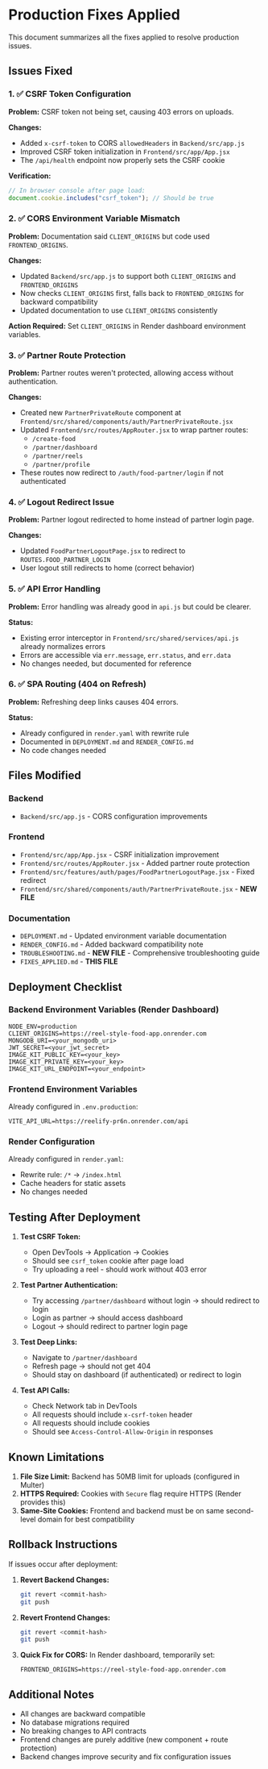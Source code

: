 # Production Fixes Applied

This document summarizes all the fixes applied to resolve production issues.

## Issues Fixed

### 1. ✅ CSRF Token Configuration

**Problem:** CSRF token not being set, causing 403 errors on uploads.

**Changes:**

- Added `x-csrf-token` to CORS `allowedHeaders` in `Backend/src/app.js`
- Improved CSRF token initialization in `Frontend/src/app/App.jsx`
- The `/api/health` endpoint now properly sets the CSRF cookie

**Verification:**

```javascript
// In browser console after page load:
document.cookie.includes("csrf_token"); // Should be true
```

### 2. ✅ CORS Environment Variable Mismatch

**Problem:** Documentation said `CLIENT_ORIGINS` but code used `FRONTEND_ORIGINS`.

**Changes:**

- Updated `Backend/src/app.js` to support both `CLIENT_ORIGINS` and `FRONTEND_ORIGINS`
- Now checks `CLIENT_ORIGINS` first, falls back to `FRONTEND_ORIGINS` for backward compatibility
- Updated documentation to use `CLIENT_ORIGINS` consistently

**Action Required:**
Set `CLIENT_ORIGINS` in Render dashboard environment variables.

### 3. ✅ Partner Route Protection

**Problem:** Partner routes weren't protected, allowing access without authentication.

**Changes:**

- Created new `PartnerPrivateRoute` component at `Frontend/src/shared/components/auth/PartnerPrivateRoute.jsx`
- Updated `Frontend/src/routes/AppRouter.jsx` to wrap partner routes:
  - `/create-food`
  - `/partner/dashboard`
  - `/partner/reels`
  - `/partner/profile`
- These routes now redirect to `/auth/food-partner/login` if not authenticated

### 4. ✅ Logout Redirect Issue

**Problem:** Partner logout redirected to home instead of partner login page.

**Changes:**

- Updated `FoodPartnerLogoutPage.jsx` to redirect to `ROUTES.FOOD_PARTNER_LOGIN`
- User logout still redirects to home (correct behavior)

### 5. ✅ API Error Handling

**Problem:** Error handling was already good in `api.js` but could be clearer.

**Status:**

- Existing error interceptor in `Frontend/src/shared/services/api.js` already normalizes errors
- Errors are accessible via `err.message`, `err.status`, and `err.data`
- No changes needed, but documented for reference

### 6. ✅ SPA Routing (404 on Refresh)

**Problem:** Refreshing deep links causes 404 errors.

**Status:**

- Already configured in `render.yaml` with rewrite rule
- Documented in `DEPLOYMENT.md` and `RENDER_CONFIG.md`
- No code changes needed

## Files Modified

### Backend

- `Backend/src/app.js` - CORS configuration improvements

### Frontend

- `Frontend/src/app/App.jsx` - CSRF initialization improvement
- `Frontend/src/routes/AppRouter.jsx` - Added partner route protection
- `Frontend/src/features/auth/pages/FoodPartnerLogoutPage.jsx` - Fixed redirect
- `Frontend/src/shared/components/auth/PartnerPrivateRoute.jsx` - **NEW FILE**

### Documentation

- `DEPLOYMENT.md` - Updated environment variable documentation
- `RENDER_CONFIG.md` - Added backward compatibility note
- `TROUBLESHOOTING.md` - **NEW FILE** - Comprehensive troubleshooting guide
- `FIXES_APPLIED.md` - **THIS FILE**

## Deployment Checklist

### Backend Environment Variables (Render Dashboard)

```
NODE_ENV=production
CLIENT_ORIGINS=https://reel-style-food-app.onrender.com
MONGODB_URI=<your_mongodb_uri>
JWT_SECRET=<your_jwt_secret>
IMAGE_KIT_PUBLIC_KEY=<your_key>
IMAGE_KIT_PRIVATE_KEY=<your_key>
IMAGE_KIT_URL_ENDPOINT=<your_endpoint>
```

### Frontend Environment Variables

Already configured in `.env.production`:

```
VITE_API_URL=https://reelify-pr6n.onrender.com/api
```

### Render Configuration

Already configured in `render.yaml`:

- Rewrite rule: `/*` → `/index.html`
- Cache headers for static assets
- No changes needed

## Testing After Deployment

1. **Test CSRF Token:**

   - Open DevTools → Application → Cookies
   - Should see `csrf_token` cookie after page load
   - Try uploading a reel - should work without 403 error

2. **Test Partner Authentication:**

   - Try accessing `/partner/dashboard` without login → should redirect to login
   - Login as partner → should access dashboard
   - Logout → should redirect to partner login page

3. **Test Deep Links:**

   - Navigate to `/partner/dashboard`
   - Refresh page → should not get 404
   - Should stay on dashboard (if authenticated) or redirect to login

4. **Test API Calls:**
   - Check Network tab in DevTools
   - All requests should include `x-csrf-token` header
   - All requests should include cookies
   - Should see `Access-Control-Allow-Origin` in responses

## Known Limitations

1. **File Size Limit:** Backend has 50MB limit for uploads (configured in Multer)
2. **HTTPS Required:** Cookies with `Secure` flag require HTTPS (Render provides this)
3. **Same-Site Cookies:** Frontend and backend must be on same second-level domain for best compatibility

## Rollback Instructions

If issues occur after deployment:

1. **Revert Backend Changes:**

   ```bash
   git revert <commit-hash>
   git push
   ```

2. **Revert Frontend Changes:**

   ```bash
   git revert <commit-hash>
   git push
   ```

3. **Quick Fix for CORS:**
   In Render dashboard, temporarily set:
   ```
   FRONTEND_ORIGINS=https://reel-style-food-app.onrender.com
   ```

## Additional Notes

- All changes are backward compatible
- No database migrations required
- No breaking changes to API contracts
- Frontend changes are purely additive (new component + route protection)
- Backend changes improve security and fix configuration issues
